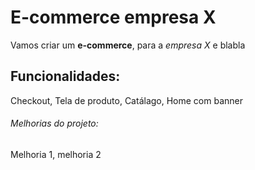  # E-commerce empresa X

Vamos criar um **e-commerce**, para a *empresa X* e blabla

 ## Funcionalidades:

 Checkout, Tela de produto, Catálago, Home com banner

  ###### Melhorias do projeto:

  Melhoria 1, melhoria 2